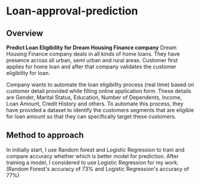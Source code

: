 # Loan-approval-prediction

## Overview
**Predict Loan Eligibility for Dream Housing Finance company**
Dream Housing Finance company deals in all kinds of home loans. They have presence across all urban, semi urban and rural areas. Customer first applies for home loan and after that company validates the customer eligibility for loan.

Company wants to automate the loan eligibility process (real time) based on customer detail provided while filling online application form. These details are Gender, Marital Status, Education, Number of Dependents, Income, Loan Amount, Credit History and others. To automate this process, they have provided a dataset to identify the customers segments that are eligible for loan amount so that they can specifically target these customers. 

## Method to approach
In initially start, I use Random forest and Logistic Regression to train and compare accuracy whether which is better model for prediction. After training a model, I considered to use Logistic Regression for my work. (Random Forest's accuracy of 73% and Logistic Regression's accuracy of 77%)
